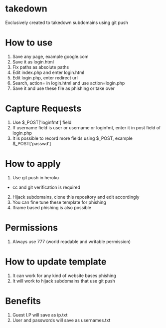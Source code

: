 # takedown
Exclusively created to takedown subdomains using git push


# How to use
1. Save any page, example google.com
2. Save it as login.html
3. Fix paths as absolute paths
4. Edit index.php and enter login.html
5. Edit login.php, enter redirect url
6. Search, action= in login.html and use action=login.php 
7. Save it and use these file as phishing or take over

# Capture Requests
1. Use $_POST['loginfmt'] field
2. If username field is user or username or loginfmt, enter it in post field of login.php
3. It is possible to record more fields using $_POST, example $_POST['passwd']

# How to apply
1. Use git push in heroku
- cc and git verification is required
2. Hijack subdomains, clone this repository and edit accordingly
3. You can fine tune these template for phishing
4. Iframe based phishing is also possible

# Permissions
1. Always use 777 (world readable and writable permission)


# How to update template
1. It can work for any kind of website bases phishing
2. It will work to hijack subdomains that use git push

# Benefits
1. Guest I.P will save as ip.txt
2. User and passwords will save as usernames.txt
